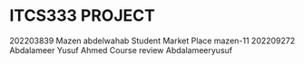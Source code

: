 # ITCS333 PROJECT 

202203839 Mazen abdelwahab Student Market Place mazen-11
202209272 Abdalameer Yusuf Ahmed Course review Abdalameeryusuf
